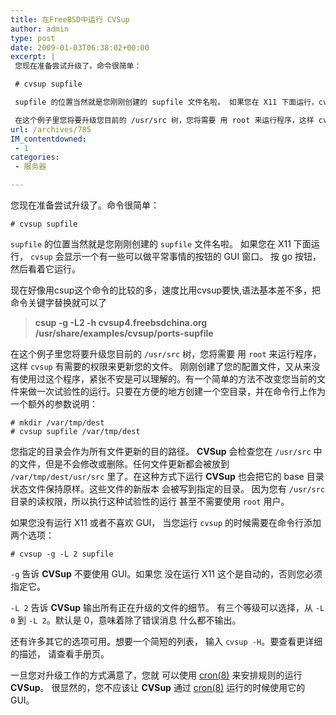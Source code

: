 ```yaml
---
title: 在FreeBSD中运行 CVSup
author: admin
type: post
date: 2009-01-03T06:38:02+00:00
excerpt: |
 您现在准备尝试升级了。命令很简单：

 # cvsup supfile

 supfile 的位置当然就是您刚刚创建的 supfile 文件名啦。 如果您在 X11 下面运行，cvsup 会显示一个有一些可以做平常事情的按钮的 GUI 窗口。 按 go 按钮，然后看着它运行。

 在这个例子里您将要升级您目前的 /usr/src 树，您将需要 用 root 来运行程序，这样 cvsup 有需要的权限来更新您的文件。 刚刚创建了您的配置文件，又从来没有使用过这个程序，紧张不安是可以理解的。有一个简单的方法不改变您当前的文件来做一次试验性的运行。只要在方便的地方创建一个空目录，并在命令行上作为一个额外的参数说明：
url: /archives/785
IM_contentdowned:
 - 1
categories:
 - 服务器

---
```

您现在准备尝试升级了。命令很简单：

```
# cvsup supfile
```

 `supfile` 的位置当然就是您刚刚创建的 `supfile` 文件名啦。 如果您在 X11 下面运行， `cvsup` 会显示一个有一些可以做平常事情的按钮的 GUI 窗口。 按 go 按钮，然后看着它运行。

现在好像用csup这个命令的比较的多，速度比用cvsup要快,语法基本差不多，把命令关键字替换就可以了

> **csup -g -L2 -h cvsup4.freebsdchina.org /usr/share/examples/cvsup/ports-supfile**

在这个例子里您将要升级您目前的 `/usr/src` 树，您将需要 用 `root` 来运行程序，这样 `cvsup` 有需要的权限来更新您的文件。 刚刚创建了您的配置文件，又从来没有使用过这个程序，紧张不安是可以理解的。有一个简单的方法不改变您当前的文件来做一次试验性的运行。只要在方便的地方创建一个空目录，并在命令行上作为一个额外的参数说明：

```
# mkdir /var/tmp/dest
# cvsup supfile /var/tmp/dest
```

您指定的目录会作为所有文件更新的目的路径。 **CVSup** 会检查您在 `/usr/src` 中的文件，但是不会修改或删除。任何文件更新都会被放到 `/var/tmp/dest/usr/src` 里了。在这种方式下运行 **CVSup** 也会把它的 base 目录状态文件保持原样。这些文件的新版本 会被写到指定的目录。 因为您有 `/usr/src` 目录的读权限，所以执行这种试验性的运行 甚至不需要使用 `root` 用户。

如果您没有运行 X11 或者不喜欢 GUI， 当您运行 `cvsup` 的时候需要在命令行添加 两个选项：

```
# cvsup -g -L 2 supfile
```

 `-g` 告诉 **CVSup** 不要使用 GUI。如果您 没在运行 X11 这个是自动的，否则您必须指定它。

`-L 2` 告诉 **CVSup** 输出所有正在升级的文件的细节。 有三个等级可以选择，从 `-L 0` 到 `-L 2`。默认是 0，意味着除了错误消息 什么都不输出。

还有许多其它的选项可用。想要一个简短的列表， 输入 `cvsup -H`。要查看更详细的描述， 请查看手册页。

一旦您对升级工作的方式满意了，您就 可以使用 [cron(8)][1] 来安排规则的运行 **CVSup**。 很显然的，您不应该让 **CVSup** 通过 [cron(8)][1] 运行的时候使用它的 GUI。

 [1]: http://www.freebsd.org/cgi/man.cgi?query=cron&sektion=8